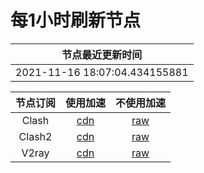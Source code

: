 # 每1小时刷新节点

|节点最近更新时间|
| :----: |
|2021-11-16 18:07:04.434155881|

|节点订阅|使用加速|不使用加速|
| :----: | :----: | :----: |
|Clash|[cdn](https://cdn.jsdelivr.net/gh/some6508/all@master/c)|[raw](https://raw.githubusercontent.com/some6508/all/master/c)|
|Clash2|[cdn](https://cdn.jsdelivr.net/gh/some6508/all@master/c2)|[raw](https://raw.githubusercontent.com/some6508/all/master/c2)|
|V2ray|[cdn](https://cdn.jsdelivr.net/gh/some6508/all@master/v)|[raw](https://raw.githubusercontent.com/some6508/all/master/v)|
